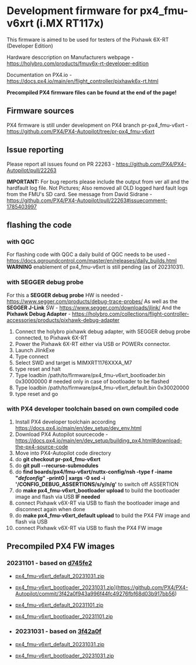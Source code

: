 # Development firmware for px4_fmu-v6xrt (i.MX RT117x)

This firmware is aimed to be used for testers of the Pixhawk 6X-RT (Developer Edition) 

Hardware desccription on Manufacturers webpage - https://holybro.com/products/fmuv6x-rt-developer-edition

Documentation on PX4.io - https://docs.px4.io/main/en/flight_controller/pixhawk6x-rt.html

**Precompiled PX4 firmware files can be found at the end of the page!**

## Firmware sources
PX4 firmware is still under development on PX4 branch pr-px4_fmu-v6xrt - https://github.com/PX4/PX4-Autopilot/tree/pr-px4_fmu-v6xrt

## Issue reporting
Please report all issues found on PR 22263 - https://github.com/PX4/PX4-Autopilot/pull/22263

**IMPORTANT:** For bug reports please include the output from ver all and the hardfault log file. Not Pictures; Also removed all OLD logged hard fault logs from the FMU's SD card.
See message from David Sidrane - https://github.com/PX4/PX4-Autopilot/pull/22263#issuecomment-1785403997

## flashing the code
### with QGC
For flashing code with QGC a daily build of QGC needs to be used - https://docs.qgroundcontrol.com/master/en/releases/daily_builds.html
**WARNING** enablement of px4_fmu-v6xrt is still pending (as of 20231031).

### with SEGGER debug probe
For this a **SEGGER debug probe** HW is needed - https://www.segger.com/products/debug-trace-probes/
As well as the **SEGGER J-Link** SW - https://www.segger.com/downloads/jlink/
And the **Pixhawk Debug Adapter** - https://holybro.com/collections/flight-controller-accessories/products/pixhawk-debug-adapter

1) Connect the holybro pixhawk debug adapter, with SEGGER debug probe connected, to Pixhawk 6X-RT
2) Power the Pixhawk 6X-RT either via USB or POWERx connector.
3) Launch JlinkExe
4) Type connect
5) Select SWD and target is MIMXRT1176XXXA_M7
6) type reset and halt
7) Type loadbin /path/to/firmware/px4_fmu-v6xrt_bootloader.bin 0x30000000              # needed only in case of bootloader to be flashed
8) Type loadbin /path/to/firmware/px4_fmu-v6xrt_default.bin 0x30020000
9) type reset and go

### with PX4 developer toolchain based on own compiled code
1) Install PX4 developer toolchain according https://docs.px4.io/main/en/dev_setup/dev_env.html
2) Download PX4 Autopilot sourcecode - https://docs.px4.io/main/en/dev_setup/building_px4.html#download-the-px4-source-code
3) Move into PX4-Autopilot code directory
4) do **git checkout pr-px4_fmu-v6xrt**
5) do **git pull --recurse-submodules**
6) do **find boards/px4/fmu-v6xrt/nuttx-config/nsh -type f -iname "*defconfig*" -print0 | xargs -0 sed -i '/CONFIG_DEBUG_ASSERTIONS/s/y/n/g'** to switch off ASSERTION
7) do **make px4_fmu-v6xrt_bootloader upload** to build the bootloader image and flash via USB **IF needed**
8) connect Pixhawk v6X-RT via USB to flash the bootloader image and disconnect again when done
9) do **make px4_fmu-v6xrt_default upload** to build the PX4 FW image and flash via USB
10) connect Pixhawk v6X-RT via USB to flash the PX4 FW image

## Precompiled PX4 FW images
### 20231101 - based on [d745fe2](https://github.com/PX4/PX4-Autopilot/commit/d745fe25d05a89b94a56b63d69e54e10577bcb92)
* [px4_fmu-v6xrt_default_20231031.zip](px4_fmu-v6xrt_default_20231031.zip)
* [px4_fmu-v6xrt_bootloader_20231031.zip](px4_fmu-v6xrt_bootloader_20231031.zip)](https://github.com/PX4/PX4-Autopilot/commit/3f42a0f943a996f44fc49276fbf68d03b917bb56)
* [px4_fmu-v6xrt_default_20231101.zip](px4_fmu-v6xrt_default_20231101.zip)
* [px4_fmu-v6xrt_bootloader_20231101.zip](px4_fmu-v6xrt_bootloader_20231101.zip)

* ### 20231031 - based on [3f42a0f](https://github.com/PX4/PX4-Autopilot/commit/3f42a0f943a996f44fc49276fbf68d03b917bb56)
* [px4_fmu-v6xrt_default_20231031.zip](px4_fmu-v6xrt_default_20231031.zip)
* [px4_fmu-v6xrt_bootloader_20231031.zip](px4_fmu-v6xrt_bootloader_20231031.zip)
